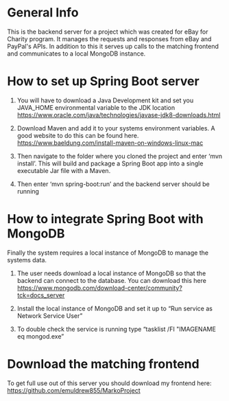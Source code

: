 # General Info
This is the backend server for a project which was created for eBay for Charity program. It manages the requests and responses from eBay and PayPal's APIs. 
In addition to this it serves up calls to the matching frontend and communicates to a local MongoDB instance. 

# How to set up Spring Boot server
1) You will have to download a Java Development kit and set you JAVA_HOME environmental variable to the JDK location https://www.oracle.com/java/technologies/javase-jdk8-downloads.html

2) Download Maven and add it to your systems environment variables. A good website to do this can be found here. https://www.baeldung.com/install-maven-on-windows-linux-mac

3) Then navigate to the folder where you cloned the project and enter ‘mvn install’. This will build and package a Spring Boot app into a single executable Jar file with a Maven. 

4)  Then enter ‘mvn spring-boot:run’ and the backend server should be running

# How to integrate Spring Boot with MongoDB
Finally the system requires a local instance of MongoDB to manage the systems data. 
1) The user needs download a local instance of MongoDB so that the backend can connect to the database. You can download this here https://www.mongodb.com/download-center/community?tck=docs_server

2) Install the local instance of MongoDB and set it up to “Run service as Network Service User”

3) To double check the service is running type “tasklist /FI "IMAGENAME eq mongod.exe”

# Download the matching frontend
To get full use out of this server you should download my frontend here: https://github.com/emuldrew855/MarkoProject